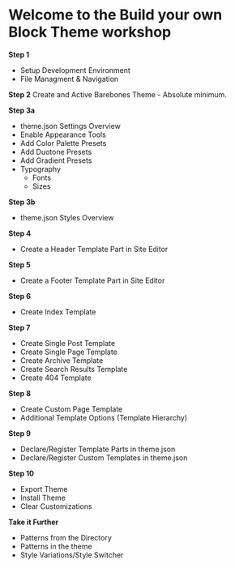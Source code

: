 # Welcome to the Build your own Block Theme workshop

**Step 1**
* Setup Development Environment
* File Managment & Navigation

**Step 2**
Create and Active Barebones Theme - Absolute minimum.

**Step 3a**
* theme.json Settings Overview
* Enable Appearance Tools
* Add Color Palette Presets
* Add Duotone Presets
* Add Gradient Presets
* Typography
  * Fonts
  * Sizes  

**Step 3b**
* theme.json Styles Overview

**Step 4**
* Create a Header Template Part in Site Editor

**Step 5**
* Create a Footer Template Part in Site Editor

**Step 6**
* Create Index Template

**Step 7**
* Create Single Post Template
* Create Single Page Template
* Create Archive Template
* Create Search Results Template
* Create 404 Template

**Step 8**
* Create Custom Page Template
* Additional Template Options (Template Hierarchy)

**Step 9**
* Declare/Register Template Parts in theme.json
* Declare/Register Custom Templates in theme.json

**Step 10**
* Export Theme
* Install Theme
* Clear Customizations

**Take it Further**
* Patterns from the Directory
* Patterns in the theme
* Style Variations/Style Switcher